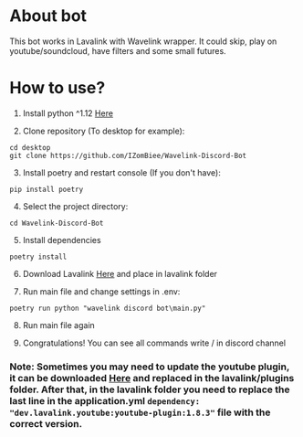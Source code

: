 # About bot
This bot works in Lavalink with Wavelink wrapper. It could skip, play on youtube/soundcloud, have filters and some small futures.

# How to use?

1. Install python ^1.12 [Here](https://www.python.org/downloads/)

2. Clone repository (To desktop for example):
```shell
cd desktop
git clone https://github.com/IZomBiee/Wavelink-Discord-Bot
```

3. Install poetry and restart console (If you don't have):
```shell
pip install poetry
```

4. Select the project directory:
```shell
cd Wavelink-Discord-Bot
```

5. Install dependencies
```shell
poetry install
```

6. Download Lavalink [Here](https://github.com/lavalink-devs/Lavalink/releases) and place in lavalink folder

7. Run main file and change settings in .env:
```shell
poetry run python "wavelink discord bot\main.py"
```

8. Run main file again

9. Congratulations! You can see all commands write / in discord channel

### Note: Sometimes you may need to update the youtube plugin, it can be downloaded [Here](https://github.com/lavalink-devs/youtube-source/releases) and replaced in the lavalink/plugins folder. After that, in the lavalink folder you need to replace the last line in the application.yml ```dependency: "dev.lavalink.youtube:youtube-plugin:1.8.3"``` file with the correct version.